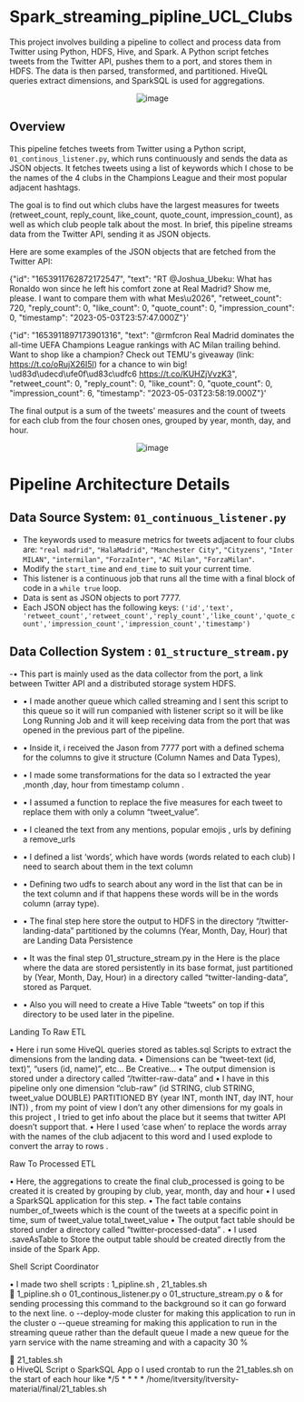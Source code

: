   # Spark_streaming_pipline_UCL_Clubs

This project involves building a pipeline to collect and process data from Twitter using Python, HDFS, Hive, and Spark. A Python script fetches tweets from the Twitter API, pushes them to a port, and stores them in HDFS. The data is then parsed, transformed, and partitioned. HiveQL queries extract dimensions, and SparkSQL is used for aggregations.

<div align="center">
  <img src="https://user-images.githubusercontent.com/132618266/236665004-cfe62e93-e5a8-42a9-a70e-b6cb74d8b651.png" alt="image" />
</div>


## Overview

This pipeline fetches tweets from Twitter using a Python script, `01_continous_listener.py`, which runs continuously and sends the data as JSON objects. It fetches tweets using a list of keywords which I chose to be the names of the 4 clubs in the Champions League and their most popular adjacent hashtags.

The goal is to find out which clubs have the largest measures for tweets (retweet_count, reply_count, like_count, quote_count, impression_count), as well as which club people talk about the most. In brief, this pipeline streams data from the Twitter API, sending it as JSON objects.

Here are some examples of the JSON objects that are fetched from the Twitter API:

 
 {"id": "1653911762872172547", "text": "RT @Joshua_Ubeku: What has Ronaldo won since he left his comfort zone at Real Madrid? Show me, please. I want to compare them with what Mes\\u2026", "retweet_count": 720, "reply_count": 0, "like_count": 0, "quote_count": 0, "impression_count": 0, "timestamp": "2023-05-03T23:57:47.000Z"}'
 
 {"id": "1653911897173901316", "text": "@rmfcron Real Madrid dominates the all-time UEFA Champions League rankings with AC Milan trailing behind. Want to shop like a champion? Check out TEMU\'s giveaway (link: https://t.co/oRujX26I5l) for a chance to win big! \\ud83d\\udecd\\ufe0f\\ud83c\\udfc6 https://t.co/KUHZjVvzK3", "retweet_count": 0, "reply_count": 0, "like_count": 0, "quote_count": 0, "impression_count": 6, "timestamp": "2023-05-03T23:58:19.000Z"}'
 
 
 
The final output is a sum of the tweets' measures and the count of tweets for each club from the four chosen ones, grouped by year, month, day, and hour.

<div align="center">
  <img src="https://user-images.githubusercontent.com/132618266/236658007-d2ec98a8-a8a7-4a19-ba4d-0623986d9a96.png" alt="image" />
</div>



 
 # Pipeline Architecture Details

## Data Source System: `01_continuous_listener.py`

- The keywords used to measure metrics for tweets adjacent to four clubs are: `"real madrid"`, `"HalaMadrid"`, `"Manchester City"`, `"Cityzens"`, `"Inter MILAN"`, `"intermilan"`, `"ForzaInter"`, `"AC Milan"`, `"ForzaMilan"`.
- Modify the `start_time` and `end_time` to suit your current time.
- This listener is a continuous job that runs all the time with a final block of code in a `while true` loop.
- Data is sent as JSON objects to port 7777.
- Each JSON object has the following keys: `('id','text', 'retweet_count','retweet_count','reply_count','like_count','quote_count','impression_count','impression_count','timestamp')`





## Data Collection System : `01_structure_stream.py`

-•	This part is mainly used as the data collector from the port, a link between Twitter API and a distributed storage system HDFS.
- •	I made another queue which called streaming and I sent this script to this queue so it will run companied with listener script so it will be like Long Running Job and it will keep receiving data from the port that was opened in the previous part of the pipeline.
- •	Inside it, i  received the Jason from 7777 port with a defined schema for the columns to  give it structure (Column Names and Data Types),
- •	 I made some transformations for the data so I extracted the year ,month ,day, hour from timestamp column .
- •	I assumed a function to replace the five measures for each tweet to replace them with only a column “tweet_value”.
- •	I cleaned the text from any mentions, popular emojis , urls by defining a remove_urls
- •	I defined a list ‘words’, which have  words (words related to each club) I need to search about them in the text column
- •	Defining two udfs to search about any word in the list that can be in the text column and if that happens these words will be in the words column (array type).
- •	 The final step here  store the output to HDFS  in the directory “/twitter-landing-data” partitioned by the columns (Year, Month, Day, Hour) that are 
Landing Data Persistence

- •	It was the final step 01_structure_stream.py in the Here is the place where the data are stored persistently in its base format, just partitioned by (Year, Month, Day, Hour) in a directory called “twitter-landing-data”, stored as Parquet.
- •	Also you will need to create a Hive Table “tweets” on top if this directory to be used later in the pipeline.

Landing To Raw ETL

•	Here i run some HiveQL queries stored as tables.sql Scripts to extract the dimensions from the landing data.
•	Dimensions can be “tweet-text (id, text)”, “users (id, name)”, etc… Be Creative…
•	The output dimension is stored under a directory called “/twitter-raw-data” and 
•	I have in this pipeline only one dimension  “club-raw”  (id STRING,   club STRING,     tweet_value DOUBLE) PARTITIONED BY (year INT, month INT, day INT, hour INT))  , from my point of view I don’t any other dimensions for my goals in this project , I tried to get info about the place but it seems that twitter API doesn’t support that.
•	Here I used ‘case when’ to replace the words array with the names of the club adjacent to this word and I used explode to convert the array to rows .

Raw To Processed ETL

•	Here, the aggregations to create the final club_processed is going to be created it is created by grouping by club, year, month, day and hour 
•	I used a SparkSQL application for this step.
•	The fact table  contains number_of_tweets which is the count of the tweets at a specific point in time, sum of tweet_value  total_tweet_value
•	The output fact table should be stored under a directory called “twitter-processed-data” .
•	I used  .saveAsTable  to Store the output table should be created directly from the inside of the Spark App.







Shell Script Coordinator

•	I made two shell scripts :  1_pipline.sh , 21_tables.sh  
	1_pipline.sh
o	01_continous_listener.py
o	01_structure_stream.py
o	 &  for sending processing this command to the background so it can go  forward to the next line. 
o	--deploy-mode cluster  for making this application to run in the cluster 
o	--queue streaming  for making this application to run in the streaming queue rather than the default queue 
I made a new queue for the yarn service with the name streaming and with a capacity 30 %

	21_tables.sh  
o	HiveQL Script
o	SparkSQL App
o	I used crontab to run the 21_tables.sh on the start of each hour like 
*/5 * * * * /home/itversity/itversity-material/final/21_tables.sh


 
